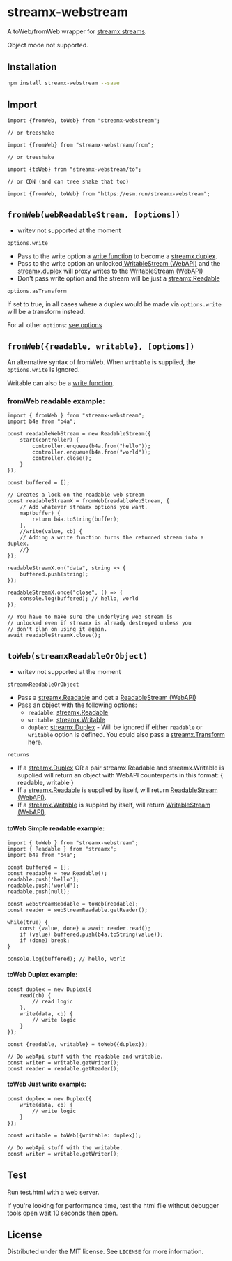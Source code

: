 # streamx-webstream

A toWeb/fromWeb wrapper for [streamx streams](https://github.com/mafintosh/streamx#readme).

Object mode not supported.

## Installation

```sh
npm install streamx-webstream --save
```

## Import
```ecmascript 6
import {fromWeb, toWeb} from "streamx-webstream";

// or treeshake

import {fromWeb} from "streamx-webstream/from";

// or treeshake

import {toWeb} from "streamx-webstream/to";

// or CDN (and can tree shake that too) 

import {fromWeb, toWeb} from "https://esm.run/streamx-webstream";
```


## `fromWeb(webReadableStream, [options])`

* writev not supported at the moment

`options.write`

- Pass to the write option a [write function](https://github.com/mafintosh/streamx/tree/master?tab=readme-ov-file#ws_writedata-callback) to become a [streamx.duplex](https://github.com/mafintosh/streamx/tree/master?tab=readme-ov-file#duplex-stream).
- Pass to the write option an unlocked[ WritableStream (WebAPI)](https://developer.mozilla.org/en-US/docs/Web/API/WritableStream) and the [streamx.duplex](https://github.com/mafintosh/streamx/tree/master?tab=readme-ov-file#duplex-stream) will proxy writes to the [WritableStream (WebAPI)](https://developer.mozilla.org/en-US/docs/Web/API/WritableStream) 
- Don't pass write option and the stream will be just a [streamx.Readable](https://github.com/mafintosh/streamx#readable-stream)

`options.asTransform`

If set to true, in all cases where a duplex would be made via `options.write` will be a transform instead.

For all other `options`: [see options](https://github.com/mafintosh/streamx/tree/master?tab=readme-ov-file#readable-stream)


## `fromWeb({readable, writable}, [options])`

An alternative syntax of fromWeb. When `writable` is supplied, the `options.write` is ignored.

Writable can also be a [write function](https://github.com/mafintosh/streamx/tree/master?tab=readme-ov-file#ws_writedata-callback).

### fromWeb readable example:

```ecmascript 6
import { fromWeb } from "streamx-webstream";
import b4a from "b4a";

const readableWebStream = new ReadableStream({
    start(controller) {
        controller.enqueue(b4a.from("hello"));
        controller.enqueue(b4a.from("world"));
        controller.close();
    }
});

const buffered = [];

// Creates a lock on the readable web stream
const readableStreamX = fromWeb(readableWebStream, {
    // Add whatever streamx options you want.
    map(buffer) {
        return b4a.toString(buffer);
    },
    //write(value, cb) {
    // Adding a write function turns the returned stream into a duplex. 
    //}
});

readableStreamX.on("data", string => {
    buffered.push(string);
});

readableStreamX.once("close", () => {
    console.log(buffered); // hello, world 
});

// You have to make sure the underlying web stream is 
// unlocked even if streamx is already destroyed unless you 
// don't plan on using it again.
await readableStreamX.close(); 
```

## `toWeb(streamxReadableOrObject)`

* writev not supported at the moment

`streamxReadableOrObject`

- Pass a [streamx.Readable](https://github.com/mafintosh/streamx#readable-stream) and get a [ReadableStream (WebAPI)](https://developer.mozilla.org/en-US/docs/Web/API/ReadableStream)
- Pass an object with the following options:
  - `readable`: [streamx.Readable](https://github.com/mafintosh/streamx#readable-stream) 
  - `writable`: [streamx.Writable](https://github.com/mafintosh/streamx#readable-stream)
  - `duplex`: [streamx.Duplex](https://github.com/mafintosh/streamx#duplex-stream) - Will be ignored if either `readable` or `writable` option is defined. You could also pass a [streamx.Transform](https://github.com/mafintosh/streamx#transform-stream) here.

`returns`

- If a [streamx.Duplex](https://github.com/mafintosh/streamx#duplex-stream) OR a pair streamx.Readable and streamx.Writable is supplied will return an object with WebAPI counterparts in this format: { readable, writable }
- If a [streamx.Readable](https://github.com/mafintosh/streamx#readable-stream) is supplied by itself, will return [ReadableStream (WebAPI)](https://developer.mozilla.org/en-US/docs/Web/API/ReadableStream).
- If a [streamx.Writable](https://github.com/mafintosh/streamx#writable-stream) is suppled by itself, will return [WritableStream (WebAPI)](https://developer.mozilla.org/en-US/docs/Web/API/WritableStream).

#### toWeb Simple readable example:

```ecmascript 6
import { toWeb } from "streamx-webstream";
import { Readable } from "streamx";
import b4a from "b4a";

const buffered = [];
const readable = new Readable();
readable.push('hello');
readable.push('world');
readable.push(null);

const webStreamReadable = toWeb(readable);
const reader = webStreamReadable.getReader();

while(true) {
    const {value, done} = await reader.read();
    if (value) buffered.push(b4a.toString(value));
    if (done) break;
}

console.log(buffered); // hello, world
```

#### toWeb Duplex example:

```ecmascript 6
const duplex = new Duplex({
    read(cb) {
        // read logic
    },
    write(data, cb) {
        // write logic
    }
});

const {readable, writable} = toWeb({duplex});

// Do webApi stuff with the readable and writable.
const writer = writable.getWriter();
const reader = readable.getReader();
```

#### toWeb Just write example:

```ecmascript 6
const duplex = new Duplex({
    write(data, cb) {
        // write logic
    }
});

const writable = toWeb({writable: duplex});

// Do webApi stuff with the writable.
const writer = writable.getWriter();
```

## Test

Run test.html with a web server.

If you're looking for performance time, test the html file without debugger tools open wait 10 seconds then open.

## License

Distributed under the MIT license. See ``LICENSE`` for more information.
